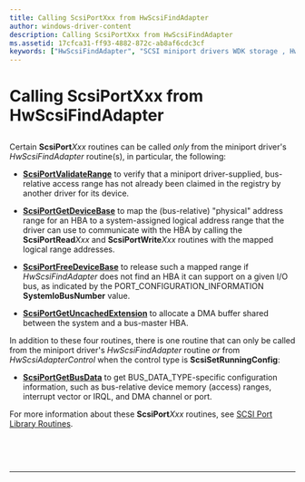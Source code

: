 ```yaml
---
title: Calling ScsiPortXxx from HwScsiFindAdapter
author: windows-driver-content
description: Calling ScsiPortXxx from HwScsiFindAdapter
ms.assetid: 17cfca31-ff93-4882-872c-ab8af6cdc3cf
keywords: ["HwScsiFindAdapter", "SCSI miniport drivers WDK storage , HwScsiFindAdapter", "calling ScsiPortXxx routines WDK storage", "ScsiPortXxx calls"]
---
```


# Calling ScsiPortXxx from HwScsiFindAdapter


## <span id="ddk_calling_scsiportxxx_from_hwscsifindadapter_kg"></span><span id="DDK_CALLING_SCSIPORTXXX_FROM_HWSCSIFINDADAPTER_KG"></span>


Certain **ScsiPort***Xxx* routines can be called *only* from the miniport driver's *HwScsiFindAdapter* routine(s), in particular, the following:

-   [**ScsiPortValidateRange**](https://msdn.microsoft.com/library/windows/hardware/ff564761) to verify that a miniport driver-supplied, bus-relative access range has not already been claimed in the registry by another driver for its device.

-   [**ScsiPortGetDeviceBase**](https://msdn.microsoft.com/library/windows/hardware/ff564629) to map the (bus-relative) "physical" address range for an HBA to a system-assigned logical address range that the driver can use to communicate with the HBA by calling the **ScsiPortRead***Xxx* and **ScsiPortWrite***Xxx* routines with the mapped logical range addresses.

-   [**ScsiPortFreeDeviceBase**](https://msdn.microsoft.com/library/windows/hardware/ff564623) to release such a mapped range if *HwScsiFindAdapter* does not find an HBA it can support on a given I/O bus, as indicated by the PORT\_CONFIGURATION\_INFORMATION **SystemIoBusNumber** value.

-   [**ScsiPortGetUncachedExtension**](https://msdn.microsoft.com/library/windows/hardware/ff564639) to allocate a DMA buffer shared between the system and a bus-master HBA.

In addition to these four routines, there is one routine that can only be called from the miniport driver's *HwScsiFindAdapter* routine *or* from *HwScsiAdapterControl* when the control type is **ScsiSetRunningConfig**:

-   [**ScsiPortGetBusData**](https://msdn.microsoft.com/library/windows/hardware/ff564624) to get BUS\_DATA\_TYPE-specific configuration information, such as bus-relative device memory (access) ranges, interrupt vector or IRQL, and DMA channel or port.

For more information about these **ScsiPort***Xxx* routines, see [SCSI Port Library Routines](https://msdn.microsoft.com/library/windows/hardware/ff565375).

 

 


--------------------


